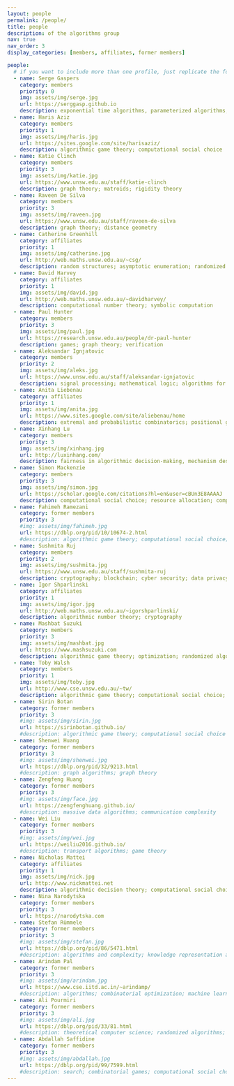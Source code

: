 ```yaml
---
layout: people
permalink: /people/
title: people
description: of the algorithms group
nav: true
nav_order: 3
display_categories: [members, affiliates, former members]

people:
  # if you want to include more than one profile, just replicate the following block
  - name: Serge Gaspers
    category: members
    priority: 0
    img: assets/img/serge.jpg
    url: https://serggasp.github.io
    description: exponential time algorithms, parameterized algorithms, quantum algorithms
  - name: Haris Aziz
    category: members
    priority: 1
    img: assets/img/haris.jpg
    url: https://sites.google.com/site/harisaziz/
    description: algorithmic game theory; computational social choice
  - name: Katie Clinch
    category: members
    priority: 3
    img: assets/img/katie.jpg
    url: https://www.unsw.edu.au/staff/katie-clinch
    description: graph theory; matroids; rigidity theory
  - name: Raveen De Silva
    category: members
    priority: 3
    img: assets/img/raveen.jpg
    url: https://www.unsw.edu.au/staff/raveen-de-silva
    description: graph theory; distance geometry
  - name: Catherine Greenhill
    category: affiliates
    priority: 1
    img: assets/img/catherine.jpg
    url: http://web.maths.unsw.edu.au/~csg/
    description: random structures; asymptotic enumeration; randomized algorithms
  - name: David Harvey
    category: affiliates
    priority: 1
    img: assets/img/david.jpg
    url: http://web.maths.unsw.edu.au/~davidharvey/
    description: computational number theory; symbolic computation
  - name: Paul Hunter
    category: members
    priority: 3
    img: assets/img/paul.jpg
    url: https://research.unsw.edu.au/people/dr-paul-hunter
    description: games; graph theory; verification
  - name: Aleksandar Ignjatovic
    category: members
    priority: 2
    img: assets/img/aleks.jpg
    url: https://www.unsw.edu.au/staff/aleksandar-ignjatovic
    description: signal processing; mathematical logic; algorithms for embedded systems
  - name: Anita Liebenau
    category: affiliates
    priority: 1
    img: assets/img/anita.jpg
    url: https://www.sites.google.com/site/aliebenau/home
    description: extremal and probabilistic combinatorics; positional games; asymptotic enumeration; Ramsey theory
  - name: Xinhang Lu
    category: members
    priority: 3
    img: assets/img/xinhang.jpg
    url: http://luxinhang.com/
    description: fairness in algorithmic decision-making, mechanism design
  - name: Simon Mackenzie
    category: members
    priority: 3
    img: assets/img/simon.jpg
    url: https://scholar.google.com/citations?hl=en&user=cBUn3E8AAAAJ
    description: computational social choice; resource allocation; computational complexity
  - name: Fahimeh Ramezani
    category: former members
    priority: 3
    #img: assets/img/fahimeh.jpg
    url: https://dblp.org/pid/10/10674-2.html
    #description: algorithmic game theory; computational social choice; optimisation
  - name: Sushmita Ruj
    category: members
    priority: 2
    img: assets/img/sushmita.jpg
    url: https://www.unsw.edu.au/staff/sushmita-ruj
    description: cryptography; blockchain; cyber security; data privacy; cloud computing; classical to quantum transition
  - name: Igor Shparlinski
    category: affiliates
    priority: 1
    img: assets/img/igor.jpg
    url: http://web.maths.unsw.edu.au/~igorshparlinski/
    description: algorithmic number theory; cryptography
  - name: Mashbat Suzuki
    category: members
    priority: 3
    img: assets/img/mashbat.jpg
    url: https://www.mashsuzuki.com
    description: algorithmic game theory; optimization; randomized algorithms
  - name: Toby Walsh
    category: members
    priority: 1
    img: assets/img/toby.jpg
    url: http://www.cse.unsw.edu.au/~tw/
    description: algorithmic game theory; computational social choice; optimisation
  - name: Sirin Botan
    category: former members
    priority: 3
    #img: assets/img/sirin.jpg
    url: https://sirinbotan.github.io/
    #description: algorithmic game theory; computational social choice
  - name: Shenwei Huang
    category: former members
    priority: 3
    #img: assets/img/shenwei.jpg
    url: https://dblp.org/pid/32/9213.html
    #description: graph algorithms; graph theory
  - name: Zengfeng Huang
    category: former members
    priority: 3
    #img: assets/img/face.jpg
    url: https://zengfenghuang.github.io/
    #description: massive data algorithms; communication complexity
  - name: Wei Liu
    category: former members
    priority: 3
    #img: assets/img/wei.jpg
    url: https://weiliu2016.github.io/
    #description: transport algorithms; game theory
  - name: Nicholas Mattei
    category: affiliates
    priority: 1
    img: assets/img/nick.jpg
    url: http://www.nickmattei.net
    description: algorithmic decision theory; computational social choice
  - name: Nina Narodytska
    category: former members
    priority: 3
    url: https://narodytska.com
  - name: Stefan Rümmele
    category: former members
    priority: 3
    #img: assets/img/stefan.jpg
    url: https://dblp.org/pid/86/5471.html
    #description: algorithms and complexity; knowledge representation and reasoning
  - name: Arindam Pal
    category: former members
    priority: 3
    #img: assets/img/arindam.jpg
    url: https://www.cse.iitd.ac.in/~arindamp/
    #description: algorithms; combinatorial optimization; machine learning
  - name: Ali Pourmiri
    category: former members
    priority: 3
    #img: assets/img/ali.jpg
    url: https://dblp.org/pid/33/81.html
    #description: theoretical computer science; randomized algorithms; distributed computing
  - name: Abdallah Saffidine
    category: former members
    priority: 3
    #img: assets/img/abdallah.jpg
    url: https://dblp.org/pid/99/7599.html
    #description: search; combinatorial games; computational social choice
---
```



